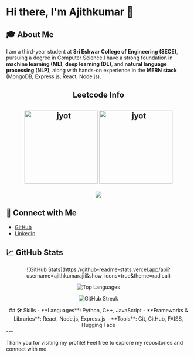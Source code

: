 # Hi there, I'm Ajithkumar 👋

## 🎓 About Me
I am a third-year student at **Sri Eshwar College of Engineering (SECE)**, pursuing a degree in Computer Science.I have a strong foundation in **machine learning (ML)**, **deep learning (DL)**, and **natural language processing (NLP)**, along with hands-on experience in the **MERN stack** (MongoDB, Express.js, React, Node.js).

<h2 align="center">Leetcode Info<h2>  
<p align="center">
  <a href="https://leetcode.com/AjithKumar02/" target="_blank"><img align="center" src="https://assets.leetcode.com/static_assets/marketing/2024-100-new.gif" alt="jyot" height="200" width="200" /></a>
  <a href="https://leetcode.com/AjithKumar02/" target="_blank"><img align="center" src="https://assets.leetcode.com/static_assets/marketing/2024-50.gif" alt="jyot" height="200" width="200" /></a>
</p>
<p align="center">
  <img  align=top flex-grow=1 src="https://leetcard.jacoblin.cool/AjithKumar02?theme=dark&font=Nunito&ext=heatmap" />  
</p>

## 🔗 Connect with Me
- [GitHub](https://github.com/ajithkumarajii)
- [LinkedIn](https://www.linkedin.com/in/your-linkedin-profile)

## 📈 GitHub Stats
<div align=center>
![GitHub Stats](https://github-readme-stats.vercel.app/api?username=ajithkumarajii&show_icons=true&theme=radical)

![Top Languages](https://github-readme-stats.vercel.app/api/top-langs/?username=ajithkumarajii&layout=compact)

![GitHub Streak](https://github-readme-streak-stats.herokuapp.com/?user=ajithkumarajii)
</div>

<div align=center>
## 🛠️ Skills
- **Languages**: Python, C++, JavaScript
- **Frameworks & Libraries**: React, Node.js, Express.js
- **Tools**: Git, GitHub, FAISS, Hugging Face
</div>
---

Thank you for visiting my profile! Feel free to explore my repositories and connect with me.
